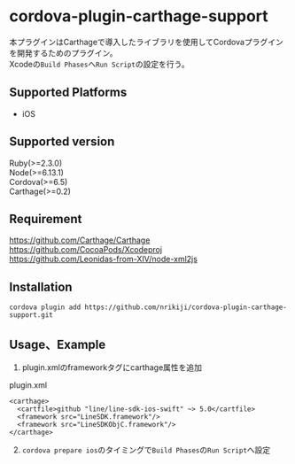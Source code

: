 # cordova-plugin-carthage-support
本プラグインはCarthageで導入したライブラリを使用してCordovaプラグインを開発するためのプラグイン。  
Xcodeの`Build Phases`へ`Run Script`の設定を行う。  

## Supported Platforms
- iOS

## Supported version
Ruby(>=2.3.0)  
Node(>=6.13.1)  
Cordova(>=6.5)  
Carthage(>=0.2)  

## Requirement
https://github.com/Carthage/Carthage  
https://github.com/CocoaPods/Xcodeproj  
https://github.com/Leonidas-from-XIV/node-xml2js  

## Installation
```
cordova plugin add https://github.com/nrikiji/cordova-plugin-carthage-support.git
```

## Usage、Example

1. plugin.xmlのframeworkタグにcarthage属性を追加  

plugin.xml
```
<carthage>
  <cartfile>github "line/line-sdk-ios-swift" ~> 5.0</cartfile>
  <framework src="LineSDK.framework"/>
  <framework src="LineSDKObjC.framework"/>
</carthage>
```

2. `cordova prepare ios`のタイミングで`Build Phases`の`Run Script`へ設定  
